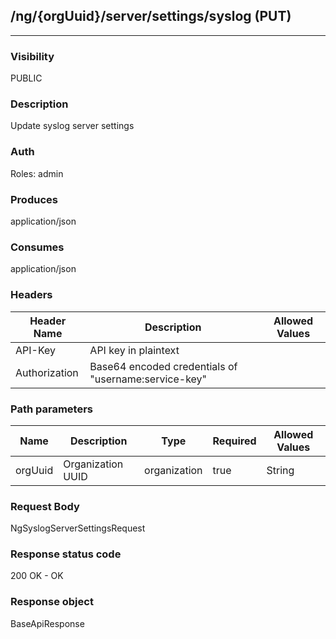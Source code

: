 ## /ng/{orgUuid}/server/settings/syslog (PUT)
---
### Visibility
PUBLIC
### Description
Update syslog server settings
### Auth
Roles: admin
### Produces
application/json
### Consumes
application/json
### Headers
| Header Name | Description | Allowed Values |
| ----------- | ----------- | ----------- |
| API-Key | API key in plaintext |  |
| Authorization | Base64 encoded credentials of &quot;username:service-key&quot; |  |
### Path parameters
| Name | Description | Type | Required | Allowed Values |
| ----------- | ----------- | ----------- | ----------- | ----------- |
| orgUuid | Organization UUID | organization | true | String |
### Request Body
NgSyslogServerSettingsRequest
### Response status code
200 OK - OK
### Response object
BaseApiResponse
